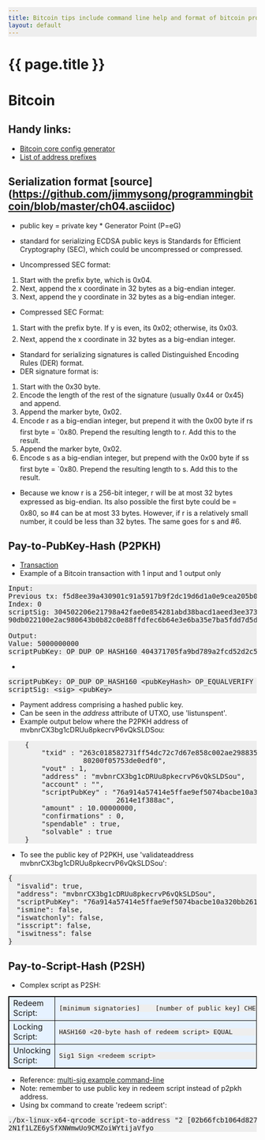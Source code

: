 ```yaml
---
title: Bitcoin tips include command line help and format of bitcoin protocol
layout: default
---
```


{{ page.title }}
================
<head>
<style>
table, th, td {
    border: 1px solid black;
    border-collapse: collapse;
    margin: 5px 0;
    text-align: left;
    vertical-align: top;
}
th { background-color: #99ccff; }
tr { background-color: #e6f2ff; }
pre {
    background: #eee !important;
    display: block;
    font-family: monospace;
    white-space: pre;
    margin: 1em 0;
}
</style>
</head>


# Bitcoin

## Handy links:


* [Bitcoin core config generator](https://jlopp.github.io/bitcoin-core-config-generator)
* [List of address prefixes](https://en.bitcoin.it/wiki/List_of_address_prefixes)


## Serialization format [source] (https://github.com/jimmysong/programmingbitcoin/blob/master/ch04.asciidoc)
* public key = private key * Generator Point (P=eG)
* standard for serializing ECDSA public keys is Standards for Efficient Cryptography (SEC), which could be uncompressed or compressed.

* Uncompressed SEC format:
1. Start with the prefix byte, which is 0x04.
2. Next, append the x coordinate in 32 bytes as a big-endian integer.
3. Next, append the y coordinate in 32 bytes as a big-endian integer.

* Compressed SEC Format: 
1. Start with the prefix byte. If y is even, its 0x02; otherwise, its 0x03.
2. Next, append the x coordinate in 32 bytes as a big-endian integer.

* Standard for serializing signatures is called Distinguished Encoding Rules (DER) format. 
* DER signature format is:
1. Start with the 0x30 byte.
2. Encode the length of the rest of the signature (usually 0x44 or 0x45) and append.
3. Append the marker byte, 0x02.
4. Encode r as a big-endian integer, but prepend it with the 0x00 byte if rs first byte = `0x80. Prepend the resulting length to r. Add this to the result.
5. Append the marker byte, 0x02.
6. Encode s as a big-endian integer, but prepend with the 0x00 byte if ss first byte = `0x80. Prepend the resulting length to s. Add this to the result.

* Because we know r is a 256-bit integer, r will be at most 32 bytes expressed as big-endian. Its also possible the first byte could be = 0x80, so #4 can be at most 33 bytes. However, if r is a relatively small number, it could be less than 32 bytes. The same goes for s and #6.


## Pay-to-PubKey-Hash (P2PKH)
* [Transaction](https://en.bitcoin.it/wiki/Transaction)
* Example of a Bitcoin transaction with 1 input and 1 output only
<pre>
Input:
Previous tx: f5d8ee39a430901c91a5917b9f2dc19d6d1a0e9cea205b009ca73dd04470b9a6
Index: 0
scriptSig: 304502206e21798a42fae0e854281abd38bacd1aeed3ee3738d9e1446618c4571d10
90db022100e2ac980643b0b82c0e88ffdfec6b64e3e6ba35e7ba5fdd7d5d6cc8d25c6b241501

Output:
Value: 5000000000
scriptPubKey: OP_DUP OP_HASH160 404371705fa9bd789a2fcd52d2c580b65d35549d OP_EQUALVERIFY OP_CHECKSIG
</pre>

* 
<pre>
scriptPubKey: OP_DUP OP_HASH160 &lt;pubKeyHash&gt; OP_EQUALVERIFY OP_CHECKSIG
scriptSig: &lt;sig&gt; &lt;pubKey&gt;
</pre>

* Payment address comprising a hashed public key.
* Can be seen in the *address* attribute of UTXO, use 'listunspent'.
* Example output below where the P2PKH address of mvbnrCX3bg1cDRUu8pkecrvP6vQkSLDSou:

<pre>
    {
        "txid" : "263c018582731ff54dc72c7d67e858c002ae298835501d\
                  80200f05753de0edf0",
        "vout" : 1,
        "address" : "mvbnrCX3bg1cDRUu8pkecrvP6vQkSLDSou",
        "account" : "",
        "scriptPubKey" : "76a914a57414e5ffae9ef5074bacbe10a320bb\
                          2614e1f388ac",
        "amount" : 10.00000000,
        "confirmations" : 0,
        "spendable" : true,
        "solvable" : true
    }
</pre>





* To see the public key of P2PKH, use 'validateaddress mvbnrCX3bg1cDRUu8pkecrvP6vQkSLDSou':

<pre>
{
  "isvalid": true,
  "address": "mvbnrCX3bg1cDRUu8pkecrvP6vQkSLDSou",
  "scriptPubKey": "76a914a57414e5ffae9ef5074bacbe10a320bb2614e1f388ac",
  "ismine": false,
  "iswatchonly": false,
  "isscript": false,
  "iswitness": false
}
</pre>

## Pay-to-Script-Hash (P2SH)

* Complex script as P2SH:

<table border="1">
<tr>
<td>Redeem Script:</td>
<td> 
<pre>
[minimum signatories] <public key #1> <public key #2> <public key #n> [number of public key] CHECKMULTISIG
</pre>
</td>
</tr>
<tr>
<td>Locking Script:</td>
<td><pre>
HASH160 <20-byte hash of redeem script> EQUAL
</pre>
</td>
</tr>
<tr>
<td>Unlocking Script:</td> 
<td>
<pre>
Sig1 Sign &lt;redeem script&gt; 
</code></pre>
</td>
</tr>
</table>

* Reference: [multi-sig example command-line](https://bitcoin.org/en/developer-examples#p2sh-multisig)
* Note: remember to use public key in redeem script instead of p2pkh address.
* Using bx command to create 'redeem script':

<pre>
./bx-linux-x64-qrcode script-to-address "2 [02b66fcb1064d827094685264aaa90d0126861688932eafbd1d1a4ba149de3308b] [025cab5e31095551582630f168280a38eb3a62b0b3e230b20f8807fc5463ccca3c] [021098babedb3408e9ac2984adcf2a8e4c48e56a785065893f76d0fa0ff507f010] 3 checkmultisig"
2N1f1LZE6ySfXNWmwUo9CMZoiWYtijaVfyo
</pre>

